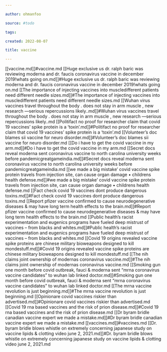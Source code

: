 ```yaml
---

author: ohmanfoo

source: #todo

tags: 

created: 2022-08-07

title: vaccine

---
```

[[vaccine.md]]#vaccine.md
[[Huge exclusive us dr. ralph baric was reviewing moderna and dr. faucis coronavirus vaccine in december 2019!whats going on.md]]#Huge exclusive us dr. ralph baric was reviewing moderna and dr. faucis coronavirus vaccine in december 2019!whats going on.md
[[The importance of injecting vaccines into muscledifferent patients need different needle sizes.md]]#The importance of injecting vaccines into muscledifferent patients need different needle sizes.md
[[Wuhan virus vaccines travel throughout the body . does not stay in arm muscle , new research —serious repercussions likely..md]]#Wuhan virus vaccines travel throughout the body . does not stay in arm muscle , new research —serious repercussions likely..md
[[Politifact no proof for researcher claim that covid 19 vaccines’ spike protein is a ‘toxin’.md]]#Politifact no proof for researcher claim that covid 19 vaccines’ spike protein is a ‘toxin’.md
[[Volunteer’s doc blames sii vaccine for neuro disorder.md]]#Volunteer’s doc blames sii vaccine for neuro disorder.md
[[Do i have to get the covid vaccine in my arm.md]]#Do i have to get the covid vaccine in my arm.md
[[Secret docs reveal moderna sent coronavirus vaccine to north carolina university weeks before pandemicgreatgameindia.md]]#Secret docs reveal moderna sent coronavirus vaccine to north carolina university weeks before pandemicgreatgameindia.md
[[we made a big mistake’  covid vaccine spike protein travels from injection site, can cause organ damage • childrens health defense.md]]#we made a big mistake’  covid vaccine spike protein travels from injection site, can cause organ damage • childrens health defense.md
[[Fact check covid 19 vaccines dont produce dangerous toxins.md]]#Fact check covid 19 vaccines dont produce dangerous toxins.md
[[Report pfizer vaccine confirmed to cause neurodegenerative diseases & may have long term health effects to the brain.md]]#Report pfizer vaccine confirmed to cause neurodegenerative diseases & may have long term health effects to the brain.md
[[Public health’s racist experimentation and eugenics programs have fueled deep mistrust of vaccines – from blacks and whites.md]]#Public health’s racist experimentation and eugenics programs have fueled deep mistrust of vaccines – from blacks and whites.md
[[Covid 19 origins revealed vaccine spike proteins are chinese military bioweapons designed to kill mondestuff.md]]#Covid 19 origins revealed vaccine spike proteins are chinese military bioweapons designed to kill mondestuff.md
[[The nih claims joint ownership of modernas coronavirus vaccine.md]]#The nih claims joint ownership of modernas coronavirus vaccine.md
[[Smoking gun one month before covid outbreak, fauci & moderna sent “mrna coronavirus vaccine candidates” to wuhan lab linked doctor.md]]#Smoking gun one month before covid outbreak, fauci & moderna sent “mrna coronavirus vaccine candidates” to wuhan lab linked doctor.md
[[The mrna vaccine revolution is just beginning.md]]#The mrna vaccine revolution is just beginning.md
[[Opinionare covid vaccines riskier than advertised.md]]#Opinionare covid vaccines riskier than advertised.md
[[Covid 19 rna based vaccines and the risk of prion disease.md]]#Covid 19 rna based vaccines and the risk of prion disease.md
[[Dr byram bridle canadian vaccine expert we made a mistake.md]]#Dr byram bridle canadian vaccine expert we made a mistake.md
[[vaccines.md]]#vaccines.md
[[Dr. byram bridle blows whistle on extremely concerning japanese study on vaccine lipids & clotting video june 2, 2021.md]]#Dr. byram bridle blows whistle on extremely concerning japanese study on vaccine lipids & clotting video june 2, 2021.md